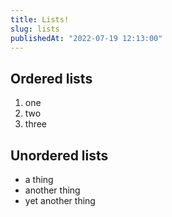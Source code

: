```yaml
---
title: Lists!
slug: lists
publishedAt: "2022-07-19 12:13:00"
---
```


## Ordered lists

1. one
2. two
3. three

## Unordered lists

- a thing
- another thing
- yet another thing
